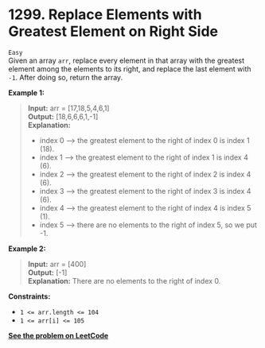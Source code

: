 # 1299. Replace Elements with Greatest Element on Right Side

`Easy` <br />
Given an array `arr`, replace every element in that array with the greatest element among the elements to its right, and replace the last element with `-1`.
After doing so, return the array.

**Example 1:**

> **Input:** arr = [17,18,5,4,6,1] <br />
> **Output:** [18,6,6,6,1,-1] <br />
> **Explanation:** <br />
> - index 0 --> the greatest element to the right of index 0 is index 1 (18). <br />
> - index 1 --> the greatest element to the right of index 1 is index 4 (6). <br />
> - index 2 --> the greatest element to the right of index 2 is index 4 (6). <br />
> - index 3 --> the greatest element to the right of index 3 is index 4 (6). <br />
> - index 4 --> the greatest element to the right of index 4 is index 5 (1). <br />
> - index 5 --> there are no elements to the right of index 5, so we put -1.

**Example 2:**

> **Input:** arr = [400] <br />
> **Output:** [-1] <br />
> **Explanation:** There are no elements to the right of index 0.

**Constraints:**

- `1 <= arr.length <= 104`
- `1 <= arr[i] <= 105`

[**See the problem on LeetCode**](https://leetcode.com/problems/replace-elements-with-greatest-element-on-right-side/)